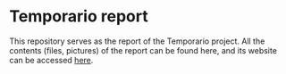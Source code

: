 # Temporario report

This repository serves as the report of the Temporario project. All the contents (files, pictures) of the report can be found here, and its website can be accessed [here](https://unibo-dtm-se-2324-temporario.github.io/report/sections/12-future/).
